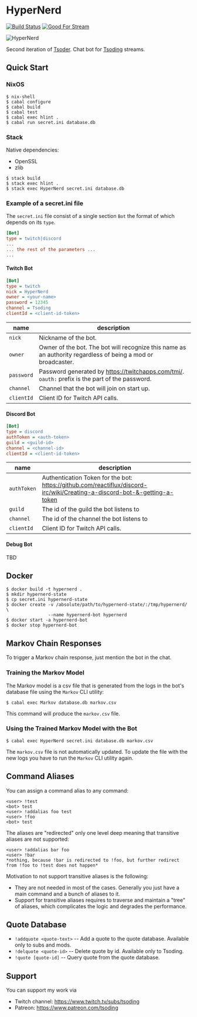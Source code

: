 # HyperNerd

[![Build Status](https://travis-ci.org/tsoding/HyperNerd.svg?branch=master)](https://travis-ci.org/tsoding/HyperNerd)
[![Good For Stream](https://img.shields.io/github/issues/tsoding/HyperNerd/good%20for%20stream.svg)](https://github.com/tsoding/hypernerd/issues?q=is%3Aissue+is%3Aopen+label%3A%22good+for+stream%22)

![HyperNerd](https://i.imgur.com/07Ymbi6.png)

Second iteration of [Tsoder][tsoder]. Chat bot for [Tsoding][tsoding] streams.

## Quick Start

### NixOS

```console
$ nix-shell
$ cabal configure
$ cabal build
$ cabal test
$ cabal exec hlint .
$ cabal run secret.ini database.db
```

### Stack

Native dependencies:
- OpenSSL
- zlib

```console
$ stack build
$ stack exec hlint .
$ stack exec HyperNerd secret.ini database.db
```

### Example of a secret.ini file

<!--
 TODO(#484): Documentation about ini files is outdated
   - Several bot configurations per file
   - Sections with `bot:` prefix
-->

The `secret.ini` file consist of a single section `Bot` the format of which depends on its `type`.

```ini
[Bot]
type = twitch|discord
...
... the rest of the parameters ...
...
```

#### Twitch Bot

```ini
[Bot]
type = twitch
nick = HyperNerd
owner = <your-name>
password = 12345
channel = Tsoding
clientId = <client-id-token>
```

| name       | description                                                                                                  |
|------------|--------------------------------------------------------------------------------------------------------------|
| `nick`     | Nickname of the bot.                                                                                         |
| `owner`    | Owner of the bot. The bot will recognize this name as an authority regardless of being a mod or broadcaster. |
| `password` | Password generated by https://twitchapps.com/tmi/. `oauth:` prefix is the part of the password.              |
| `channel`  | Channel that the bot will join on start up.                                                                  |
| `clientId` | Client ID for Twitch API calls.                                                                              |

#### Discord Bot

```ini
[Bot]
type = discord
authToken = <auth-token>
guild = <guild-id>
channel = <channel-id>
clientId = <client-id-token>
```

| name        | description                                                                                                               |
|-------------|---------------------------------------------------------------------------------------------------------------------------|
| `authToken` | Authentication Token for the bot: https://github.com/reactiflux/discord-irc/wiki/Creating-a-discord-bot-&-getting-a-token |
| `guild`     | The id of the guild the bot listens to                                                                                    |
| `channel`   | The id of the channel the bot listens to                                                                                  |
| `clientId`  | Client ID for Twitch API calls.                                                                                           |

#### Debug Bot

TBD

<!-- TODO(#478): Debug mode is not documented -->

## Docker

```console
$ docker build -t hypernerd .
$ mkdir hypernerd-state
$ cp secret.ini hypernerd-state
$ docker create -v /absolute/path/to/hypernerd-state/:/tmp/hypernerd/ \
                --name hypernerd-bot hypernerd
$ docker start -a hypernerd-bot
$ docker stop hypernerd-bot
```

## Markov Chain Responses

To trigger a Markov chain response, just mention the bot in the chat.

### Training the Markov Model

The Markov model is a csv file that is generated from the logs in the
bot's database file using the `Markov` CLI utility:

```console
$ cabal exec Markov database.db markov.csv
```

This command will produce the `markov.csv` file.

### Using the Trained Markov Model with the Bot

```console
$ cabal exec HyperNerd secret.ini database.db markov.csv
```

The `markov.csv` file is not automatically updated. To update the file
with the new logs you have to run the `Markov` CLI utility again.

## Command Aliases

You can assign a command alias to any command:

```
<user> !test
<bot> test
<user> !addalias foo test
<user> !foo
<bot> test
```

The aliases are "redirected" only one level deep meaning that transitive aliases are not supported:

```
<user> !addalias bar foo
<user> !bar
*nothing, because !bar is redirected to !foo, but further redirect from !foo to !test does not happen*
```

Motivation to not support transitive aliases is the following:
- They are not needed in most of the cases. Generally you just have a
  main command and a bunch of aliases to it.
- Support for transitive aliases requires to traverse and maintain a
  "tree" of aliases, which complicates the logic and degrades the
  performance.

## Quote Database

- `!addquote <quote-text>` -- Add a quote to the quote database. Available only to subs and mods.
- `!delquote <quote-id>` -- Delete quote by id. Available only to Tsoding.
- `!quote [quote-id]` -- Query quote from the quote database.

## Support

You can support my work via

- Twitch channel: https://www.twitch.tv/subs/tsoding
- Patreon: https://www.patreon.com/tsoding

[tsoder]: http://github.com/tsoding/tsoder
[tsoding]: https://www.twitch.tv/tsoding

<!-- TODO(#427): Markov training is not automated -->
